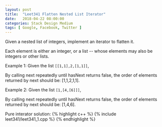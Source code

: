 ```yaml
---
layout: post
title:  "Leet341 Flatten Nested List Iterator"
date:   2018-04-22 08:00:00
categories: Stack Design Medium
tags: [ Google, Facebook, Twitter ]
---
```


Given a nested list of integers, implement an iterator to flatten it.

Each element is either an integer, or a list -- whose elements may also be integers or other lists.

Example 1:
Given the list `[[1,1],2,[1,1]]`,

By calling next repeatedly until hasNext returns false, the order of elements returned by next should be: [1,1,2,1,1].

Example 2:
Given the list `[1,[4,[6]]]`,

By calling next repeatedly until hasNext returns false, the order of elements returned by next should be: [1,4,6].

Pure interator solution:
{% highlight c++ %}
{% include leet341/leet341_1.cpp %}
{% endhighlight %}
